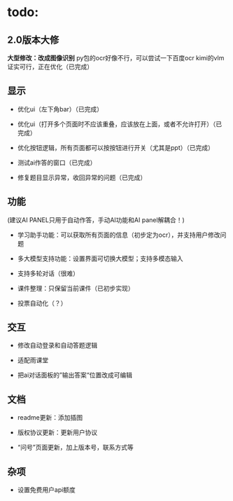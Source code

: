 # todo:

## 2.0版本大修

**大型修改：改成图像识别**
py包的ocr好像不行，可以尝试一下百度ocr
kimi的vlm证实可行，正在优化（已完成）

## 显示

- 优化ui（左下角bar）（已完成）

- 优化ui（打开多个页面时不应该重叠，应该放在上面，或者不允许打开）（已完成）

- 优化按钮逻辑，所有页面都可以按按钮进行开关（尤其是ppt）（已完成）

- 测试ai作答的窗口（已完成）

- 修复题目显示异常，收回异常的问题（已完成）

## 功能

(建议AI PANEL只用于自动作答，手动AI功能和AI panel解耦合！)

- 学习助手功能：可以获取所有页面的信息（初步定为ocr），并支持用户修改问题

- 多大模型支持功能：设置界面可切换大模型；支持多模态输入

- 支持多轮对话（很难）

- 课件整理：只保留当前课件（已初步实现）

- 投票自动化（？）

## 交互

- 修改自动登录和自动答题逻辑

- 适配雨课堂

- 把ai对话面板的”输出答案“位置改成可编辑

## 文档

- readme更新：添加插图

- 版权协议更新：更新用户协议

- “问号”页面更新，加上版本号，联系方式等

## 杂项

- 设置免费用户api额度